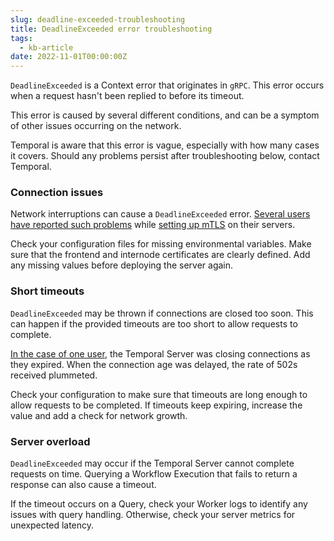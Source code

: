 ```yaml
---
slug: deadline-exceeded-troubleshooting
title: DeadlineExceeded error troubleshooting
tags:
  - kb-article
date: 2022-11-01T00:00:00Z
---
```


`DeadlineExceeded` is a Context error that originates in `gRPC`.
This error occurs when a request hasn't been replied to before its timeout.

This error is caused by several different conditions, and can be a symptom of other issues occurring on the network.

Temporal is aware that this error is vague, especially with how many cases it covers.
Should any problems persist after troubleshooting below, contact Temporal.

### Connection issues

Network interruptions can cause a `DeadlineExceeded` error.
[Several users](https://community.temporal.io/t/context-deadline-exceeded-when-trying-to-start-workflow-v1-7-1/4249) [have reported such problems](https://community.temporal.io/t/unable-to-execute-workflow-context-deadline-exceeded-after-setting-up-mtls/3124) while [setting up mTLS]() on their servers.

Check your configuration files for missing environmental variables.
Make sure that the frontend and internode certificates are clearly defined.
Add any missing values before deploying the server again.

<!-- [](https://community.temporal.io/t/unable-to-get-temporal-sys-add-search-attributes-workflow-workflow-state-context-deadline-exceeded/4229) -->

### Short timeouts

`DeadlineExceeded` may be thrown if connections are closed too soon.
This can happen if the provided timeouts are too short to allow requests to complete.

[In the case of one user](https://community.temporal.io/t/how-to-best-handle-mysterious-context-deadline-exceeded-502-errors/2689/3), the Temporal Server was closing connections as they expired.
When the connection age was delayed, the rate of 502s received plummeted.

Check your configuration to make sure that timeouts are long enough to allow requests to be completed.
If timeouts keep expiring, increase the value and add a check for network growth.

### Server overload

`DeadlineExceeded` may occur if the Temporal Server cannot complete requests on time.
Querying a Workflow Execution that fails to return a response can also cause a timeout.

If the timeout occurs on a Query, check your Worker logs to identify any issues with query handling.
Otherwise, check your server metrics for unexpected latency.

<!-- [](https://community.temporal.io/t/context-deadline-exceeded-issue/5310) -->
